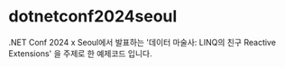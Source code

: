 # dotnetconf2024seoul
.NET Conf 2024 x Seoul에서 발표하는 '데이터 마술사: LINQ의 친구 Reactive Extensions' 을 주제로 한 예제코드 입니다.
